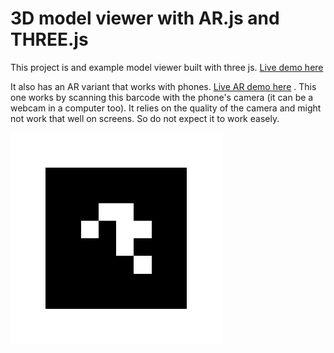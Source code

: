# 3D model viewer with AR.js and THREE.js

This project is and example model viewer built with three js. [Live demo here](https://mautar55.github.io/) 

It also has an AR variant that works with phones. 
[Live AR demo here](https://mautar55.github.io/ar/) . This one works by scanning this barcode with the phone's camera (it can be a webcam in a computer too). It relies on the quality of the camera and might not work that well on screens. So do not expect it to work easely.


![BARCODE](https://raw.githubusercontent.com/Mautar55/own-arcat/master/archivos%20de%20pruebas/MATRIX_CODE_4x4_BCH_13_5_5%20-%20of%20value%205%20-%20copia2.png
 "BARCODE OF VALUE 5")
